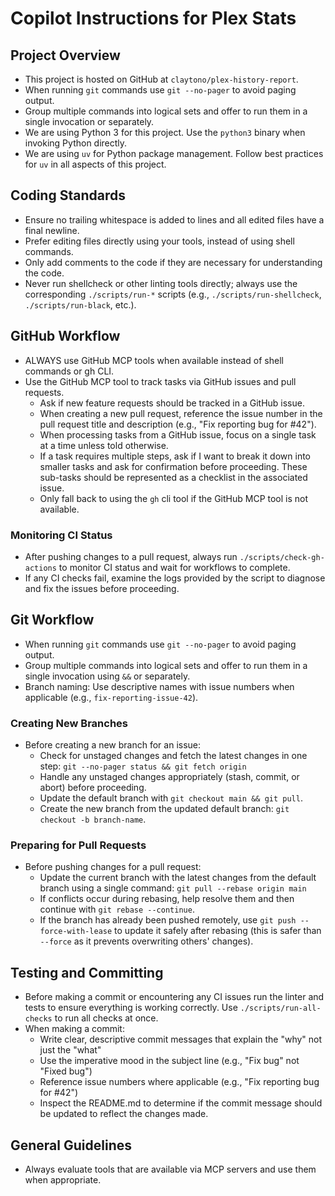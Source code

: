 # Copilot Instructions for Plex Stats

## Project Overview

- This project is hosted on GitHub at `claytono/plex-history-report`.
- When running `git` commands use `git --no-pager` to avoid paging output.
- Group multiple commands into logical sets and offer to run them in a single invocation or
  separately.
- We are using Python 3 for this project. Use the `python3` binary when invoking Python directly.
- We are using `uv` for Python package management. Follow best practices for `uv` in all aspects of
  this project.

## Coding Standards

- Ensure no trailing whitespace is added to lines and all edited files have a final newline.
- Prefer editing files directly using your tools, instead of using shell commands.
- Only add comments to the code if they are necessary for understanding the code.
- Never run shellcheck or other linting tools directly; always use the corresponding
  `./scripts/run-*` scripts (e.g., `./scripts/run-shellcheck`, `./scripts/run-black`, etc.).

## GitHub Workflow

- ALWAYS use GitHub MCP tools when available instead of shell commands or gh CLI.
- Use the GitHub MCP tool to track tasks via GitHub issues and pull requests.
  - Ask if new feature requests should be tracked in a GitHub issue.
  - When creating a new pull request, reference the issue number in the pull request title and
    description (e.g., "Fix reporting bug for #42").
  - When processing tasks from a GitHub issue, focus on a single task at a time unless told
    otherwise.
  - If a task requires multiple steps, ask if I want to break it down into smaller tasks and ask for
    confirmation before proceeding. These sub-tasks should be represented as a checklist in the
    associated issue.
  - Only fall back to using the `gh` cli tool if the GitHub MCP tool is not available.

### Monitoring CI Status

- After pushing changes to a pull request, always run `./scripts/check-gh-actions` to monitor CI
  status and wait for workflows to complete.
- If any CI checks fail, examine the logs provided by the script to diagnose and fix the issues
  before proceeding.

## Git Workflow

- When running `git` commands use `git --no-pager` to avoid paging output.
- Group multiple commands into logical sets and offer to run them in a single invocation using `&&`
  or separately.
- Branch naming: Use descriptive names with issue numbers when applicable (e.g.,
  `fix-reporting-issue-42`).

### Creating New Branches

- Before creating a new branch for an issue:
  - Check for unstaged changes and fetch the latest changes in one step:
    `git --no-pager status && git fetch origin`
  - Handle any unstaged changes appropriately (stash, commit, or abort) before proceeding.
  - Update the default branch with `git checkout main && git pull`.
  - Create the new branch from the updated default branch: `git checkout -b branch-name`.

### Preparing for Pull Requests

- Before pushing changes for a pull request:
  - Update the current branch with the latest changes from the default branch using a single
    command: `git pull --rebase origin main`
  - If conflicts occur during rebasing, help resolve them and then continue with
    `git rebase --continue`.
  - If the branch has already been pushed remotely, use `git push --force-with-lease` to update it
    safely after rebasing (this is safer than `--force` as it prevents overwriting others' changes).

## Testing and Committing

- Before making a commit or encountering any CI issues run the linter and tests to ensure everything
  is working correctly. Use `./scripts/run-all-checks` to run all checks at once.
- When making a commit:
  - Write clear, descriptive commit messages that explain the "why" not just the "what"
  - Use the imperative mood in the subject line (e.g., "Fix bug" not "Fixed bug")
  - Reference issue numbers where applicable (e.g., "Fix reporting bug for #42")
  - Inspect the README.md to determine if the commit message should be updated to reflect the
    changes made.

## General Guidelines

- Always evaluate tools that are available via MCP servers and use them when appropriate.
